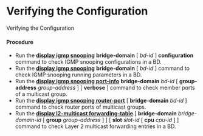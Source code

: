 Verifying the Configuration
===========================

Verifying the Configuration

#### Procedure

* Run the [**display igmp snooping**](cmdqueryname=display+igmp+snooping) **bridge-domain** [ *bd-id* ] **configuration** command to check IGMP snooping configurations in a BD.
* Run the [**display igmp snooping**](cmdqueryname=display+igmp+snooping) **bridge-domain** [ *bd-id* ] command to check IGMP snooping running parameters in a BD.
* Run the [**display igmp snooping port-info**](cmdqueryname=display+igmp+snooping+port-info) **bridge-domain** *bd-id* [ **group-address** *group-address* ] [ **verbose** ] command to check member ports of a multicast group.
* Run the [**display igmp snooping router-port**](cmdqueryname=display+igmp+snooping+router-port) [ **bridge-domain** *bd-id* ] command to check router ports of multicast groups.
* Run the [**display l2-multicast forwarding-table**](cmdqueryname=display+l2-multicast+forwarding-table) [ **bridge-domain** *bridge-domain-id* [ **group** *group-address* ] ] [ **slot** *slot-id* [ **cpu** *cpu-id* ] ] command to check Layer 2 multicast forwarding entries in a BD.